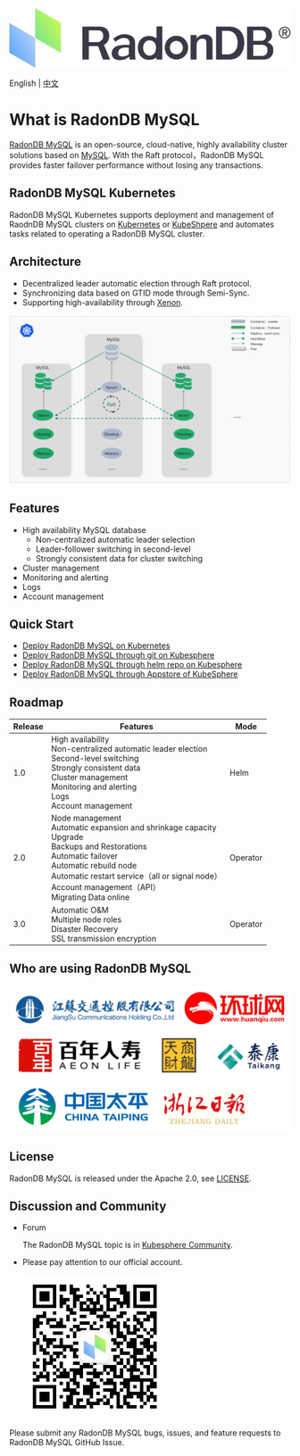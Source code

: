 ![](docs/images/logo_radondb-mysql.png) <br>

English | [中文](README_zh.md) 

# What is RadonDB MySQL

[RadonDB MySQL](https://github.com/radondb/radondb-mysql-kubernetes) is an open-source, cloud-native, highly availability cluster solutions based on [MySQL](https://MySQL.org). With the Raft protocol，RadonDB MySQL provides faster failover performance without losing any transactions.

## RadonDB MySQL Kubernetes

RadonDB MySQL Kubernetes supports deployment and management of RaodnDB MySQL clusters on [Kubernetes](https://kubernetes.io) or [KubeShpere](https://kubesphere.com.cn) and automates tasks related to operating a RadonDB MySQL cluster.

## Architecture

- Decentralized leader automatic election through Raft protocol.
- Synchronizing data based on GTID mode through Semi-Sync.
- Supporting high-availability through [Xenon](https://github.com/radondb/xenon.git).

![](docs/images/radondb-mysql_Architecture.png)

## Features

- High availability MySQL database
    - Non-centralized automatic leader selection
    - Leader-follower switching in second-level
    - Strongly consistent data for cluster switching
- Cluster management
- Monitoring and alerting
- Logs
- Account management

## Quick Start

- [Deploy RadonDB MySQL on Kubernetes](docs/Kubernetes/deploy_radondb-mysql_on_kubernetes.md)
- [Deploy RadonDB MySQL through git on Kubesphere](docs/KubeSphere/deploy_radondb-mysql_on_kubesphere.md)
- [Deploy RadonDB MySQL through helm repo on Kubesphere](docs/KubeSphere/deploy_radondb-mysql_on_kubesphere_repo.md)
- [Deploy RadonDB MySQL through Appstore of KubeSphere](docs/KubeSphere/deploy_radondb-mysql_on_kubesphere_appstore.md)

## Roadmap

| Release | Features  | Mode |
|------|--------|--------|
| 1.0 | High availability <br>  Non-centralized automatic leader election <br>  Second-level switching <br>  Strongly consistent data <br> Cluster management <br> Monitoring and alerting <br> Logs <br> Account management | Helm |
| 2.0 | Node management <br> Automatic expansion and shrinkage capacity <br> Upgrade <br> Backups and Restorations <br> Automatic failover <br> Automatic rebuild node <br> Automatic restart service（all or signal node）<br> Account management（API）<br> Migrating Data online | Operator |
| 3.0 | Automatic O&M <br> Multiple node roles <br> Disaster Recovery <br> SSL transmission encryption  | Operator |

## Who are using RadonDB MySQL

![](docs/images/users.png)

## License

RadonDB MySQL is released under the Apache 2.0, see [LICENSE](./LICENSE).

## Discussion and Community

- Forum

    The RadonDB MySQL topic is in [Kubesphere Community](https://kubesphere.com.cn/forum/t/radondb).

- Please pay attention to our official account.

    ![](docs/images/qrcode_for_gh_ffb9d7c5dc1f_258.jpg)

Please submit any RadonDB MySQL bugs, issues, and feature requests to RadonDB MySQL GitHub Issue.
